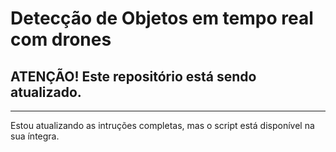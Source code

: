 # Detecção de Objetos em tempo real com drones

## ATENÇÃO! Este repositório está sendo atualizado.

---

Estou atualizando as intruções completas, mas o script está disponível na sua íntegra.
